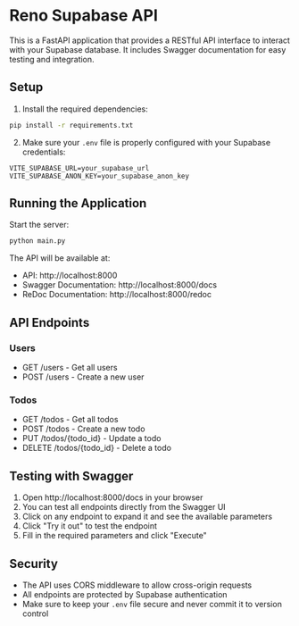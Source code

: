 # Reno Supabase API

This is a FastAPI application that provides a RESTful API interface to interact with your Supabase database. It includes Swagger documentation for easy testing and integration.

## Setup

1. Install the required dependencies:
```bash
pip install -r requirements.txt
```

2. Make sure your `.env` file is properly configured with your Supabase credentials:
```
VITE_SUPABASE_URL=your_supabase_url
VITE_SUPABASE_ANON_KEY=your_supabase_anon_key
```

## Running the Application

Start the server:
```bash
python main.py
```

The API will be available at:
- API: http://localhost:8000
- Swagger Documentation: http://localhost:8000/docs
- ReDoc Documentation: http://localhost:8000/redoc

## API Endpoints

### Users
- GET /users - Get all users
- POST /users - Create a new user

### Todos
- GET /todos - Get all todos
- POST /todos - Create a new todo
- PUT /todos/{todo_id} - Update a todo
- DELETE /todos/{todo_id} - Delete a todo

## Testing with Swagger

1. Open http://localhost:8000/docs in your browser
2. You can test all endpoints directly from the Swagger UI
3. Click on any endpoint to expand it and see the available parameters
4. Click "Try it out" to test the endpoint
5. Fill in the required parameters and click "Execute"

## Security

- The API uses CORS middleware to allow cross-origin requests
- All endpoints are protected by Supabase authentication
- Make sure to keep your `.env` file secure and never commit it to version control
